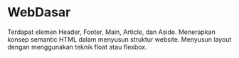 # WebDasar

Terdapat elemen Header, Footer, Main, Article, dan Aside. 
Menerapkan konsep semantic HTML dalam menyusun struktur website. 
Menyusun layout dengan menggunakan teknik float atau flexbox.
